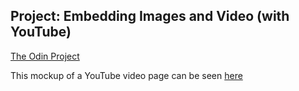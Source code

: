 ## Project: Embedding Images and Video (with YouTube)
[The Odin Project](http://www.theodinproject.com/html5-and-css3/embedding-images-and-video?ref=lnav)

This mockup of a YouTube video page can be seen [here](https://htmlpreview.github.io/?https://github.com/cameronjkelley/the_odin_project/blob/master/youtube/index.html)